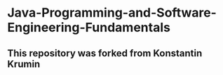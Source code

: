 # Java-Programming-and-Software-Engineering-Fundamentals
## This repository was forked from Konstantin Krumin
